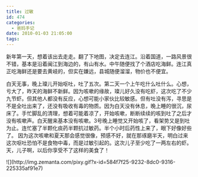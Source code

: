 ```yaml
---
title: 过敏
id: 474
categories:
  - 爸妈手记
date: 2010-01-03 21:05:00
tags:
---
```


新年第一天，想着该出去走走。翻了下地图，决定去连江。沿着国道，一路风景很不错，基本是沿着闽江到海边的，有山有水。中午随便找了个酒店吃海鲜。连江真正吃海鲜还是要去黄岐的，但实在嫌远，县城随便溜溜，物价也不便宜。

白天无事，晚上璨儿开始呕吐，吐了五次。第二天一个上午吃什么吐什么。心想，亏大了，昨天的海鲜不新鲜。因为咳嗽的缘故，璨儿好久没有吃虾，这次吃了不少 九节虾。但其他人都没有反应，心想可能小家伙比较敏感。但有吐没有泻，寻思是不是全吐出来了，还没有吸收有毒的物质。因为白天没有休息，晚上睡的很沉，尿 床了。手忙脚乱的清理，想着可能着凉了，开始咳嗽，断断续续的咳到吐了之后才没有咳嗽声。白天醒来基本没有咳嗽。3号晚上睡觉又开始咳了，看架势又是到吐 为止。连忙塞了半颗化痰药半颗抗过敏药。半个小时后药性上来了，眼下好像好些了。
因为这次咳嗽和夏天那会感觉很像，预感不好，就在那琢磨半天，明白过来这次呕吐恐怕不是食物中毒，而是过敏引起的。这次儿子至少吃了一两左右的虾。天，儿子啊，以后你享受不了这样的美食了！

<div class="zemanta-pixie">![](http://img.zemanta.com/pixy.gif?x-id=584f7f25-9232-8dc0-9316-225335af91e7)</div>